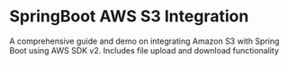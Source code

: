 # SpringBoot AWS S3 Integration
 A comprehensive guide and demo on integrating Amazon S3 with Spring Boot using AWS SDK v2. Includes file upload and download functionality
